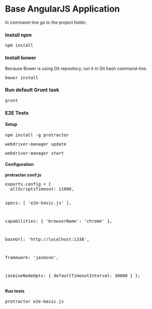 <h1>Base AngularJS Application</h1>

<p>In command-line go to the project folder.</p>

<h3>Install npm</h3>
<pre>npm install</pre>

<h3>Install bower</h3>
<p>Because Bower is using Git repository, run it in Git bash command-line.</p>
<pre>bower install</pre>

<h3>Run default Grunt task</h3>
<pre>grunt</pre>

<h3>E2E Tests</h3>
<h4>Setup</h4>
<pre>npm install -g protractor</pre>
<pre>webdriver-manager update</pre>
<pre>webdriver-manager start</pre>

<h4>Configuration</h4>
<b>protractor.conf.js</b>
<pre>
exports.config = {
  allScriptsTimeout: 11000,

  specs: [
    'e2e-basic.js'
  ],

  capabilities: {
    'browserName': 'chrome'
  },

  baseUrl: 'http://localhost:1338',

  framework: 'jasmine',

  jasmineNodeOpts: {
    defaultTimeoutInterval: 30000
  }
};
</pre>

<h4>Run tests</h4>
<pre>protractor e2e-basic.js</pre>
